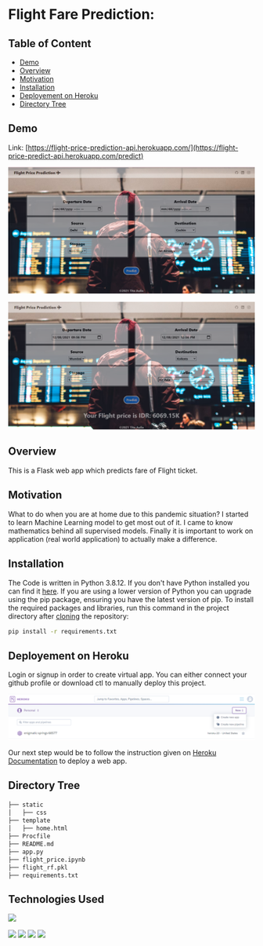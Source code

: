 # Flight Fare Prediction: 

## Table of Content
  * [Demo](#demo)
  * [Overview](#overview)
  * [Motivation](#motivation)
  * [Installation](#installation)
  * [Deployement on Heroku](#deployement-on-heroku)
  * [Directory Tree](#directory-tree)



## Demo
Link: [https://flight-price-prediction-api.herokuapp.com/](https://flight-price-predict-api.herokuapp.com/predict)

[![](https://github.com/docum5/Flight-Price-Prediction/blob/main/demo.PNG?raw=true)](https://flight-price-predict-api.herokuapp.com/predict)

[![](https://github.com/docum5/Flight-Price-Prediction/blob/main/demo2.PNG?raw=true)](https://flight-price-predict-api.herokuapp.com/predict)



## Overview
This is a Flask web app which predicts fare of Flight ticket.

## Motivation
What to do when you are at home due to this pandemic situation? I started to learn Machine Learning model to get most out of it. I came to know mathematics behind all supervised models. Finally it is important to work on application (real world application) to actually make a difference.

## Installation
The Code is written in Python 3.8.12. If you don't have Python installed you can find it [here](https://www.python.org/downloads/). If you are using a lower version of Python you can upgrade using the pip package, ensuring you have the latest version of pip. To install the required packages and libraries, run this command in the project directory after [cloning](https://www.howtogeek.com/451360/how-to-clone-a-github-repository/) the repository:
```bash
pip install -r requirements.txt
```

## Deployement on Heroku
Login or signup in order to create virtual app. You can either connect your github profile or download ctl to manually deploy this project.

[![](https://github.com/docum5/Flight-Price-Prediction/blob/main/new%20app.PNG?raw=true)](https://heroku.com)

Our next step would be to follow the instruction given on [Heroku Documentation](https://devcenter.heroku.com/articles/getting-started-with-python) to deploy a web app.

## Directory Tree 
```
├── static 
│   ├── css
├── template
│   ├── home.html
├── Procfile
├── README.md
├── app.py
├── flight_price.ipynb
├── flight_rf.pkl
├── requirements.txt
```

## Technologies Used

![](https://forthebadge.com/images/badges/made-with-python.svg)

[<img target="_blank" src="https://flask.palletsprojects.com/en/1.1.x/_images/flask-logo.png" width=170>](https://flask.palletsprojects.com/en/1.1.x/) [<img target="_blank" src="https://number1.co.za/wp-content/uploads/2017/10/gunicorn_logo-300x85.png" width=280>](https://gunicorn.org) [<img target="_blank" src="https://scikit-learn.org/stable/_static/scikit-learn-logo-small.png" width=200>](https://scikit-learn.org/stable/) [<img target="_blank" src="https://encrypted-tbn0.gstatic.com/images?q=tbn:ANd9GcQUIj7p7-RNKV2zkTJkN5M75f3lvUeAY_Dhb0_r5Oq0lVPdcF6f_ls3_A6gW4Cvjoejirw&usqp=CAU" width=280>](https://getbootstrap.com/docs/4.5/getting-started/introduction/)


